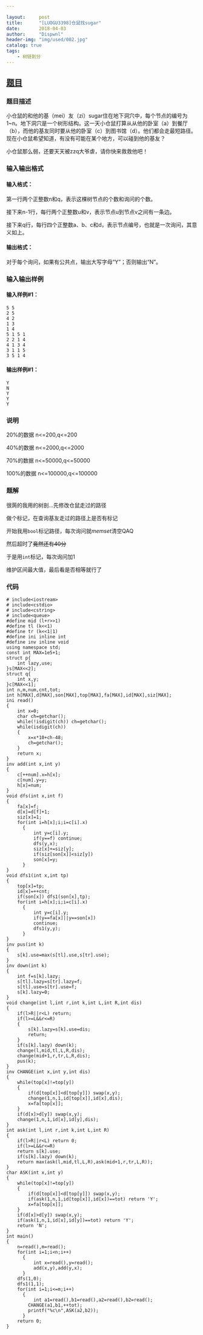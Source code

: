 ```yaml
---

layout:     post
title:      "[LUOGU3398]仓鼠找sugar"
date:       2018-04-03
author:     "Dispwnl"
header-img: "img/used/002.jpg"
catalog: true
tags:
    - 树链剖分
---
```

## [题目](https://www.luogu.org/problemnew/show/P3398)

### 题目描述
小仓鼠的和他的基（mei）友（zi）sugar住在地下洞穴中，每个节点的编号为1~n。地下洞穴是一个树形结构。这一天小仓鼠打算从从他的卧室（a）到餐厅（b），而他的基友同时要从他的卧室（c）到图书馆（d）。他们都会走最短路径。现在小仓鼠希望知道，有没有可能在某个地方，可以碰到他的基友？

小仓鼠那么弱，还要天天被zzq大爷虐，请你快来救救他吧！

### 输入输出格式
#### 输入格式：
第一行两个正整数n和q，表示这棵树节点的个数和询问的个数。

接下来n-1行，每行两个正整数u和v，表示节点u到节点v之间有一条边。

接下来q行，每行四个正整数a、b、c和d，表示节点编号，也就是一次询问，其意义如上。

#### 输出格式：
对于每个询问，如果有公共点，输出大写字母“Y”；否则输出“N”。

### 输入输出样例
#### 输入样例#1： 
```plain
5 5
2 5
4 2
1 3
1 4
5 1 5 1
2 2 1 4
4 1 3 4
3 1 1 5
3 5 1 4
```
#### 输出样例#1： 
```plain
Y
N
Y
Y
Y
```
### 说明
20%的数据 n<=200,q<=200

40%的数据 n<=2000,q<=2000

70%的数据 n<=50000,q<=50000

100%的数据 n<=100000,q<=100000

### 题解

很蒟的我用的树剖...先修改仓鼠走过的路径

做个标记，在查询基友走过的路径上是否有标记

开始我用<code>bool</code>标记路径，每次询问就$memset$清空QAQ

然后超时了~~竟然还有40分~~

于是用<code>int</code>标记，每次询问加$1$

维护区间最大值，最后看是否相等就行了

### 代码
```
# include<iostream>
# include<cstdio>
# include<cstring>
# include<queue>
#define mid (l+r>>1)
#define tl (k<<1)
#define tr (k<<1|1)
#define ini inline int
#define inv inline void
using namespace std;
const int MAX=1e5+1;
struct p{
    int lazy,use;
}s[MAX<<2];
struct q{
    int x,y;
}c[MAX<<1];
int n,m,num,cnt,tot;
int h[MAX],d[MAX],son[MAX],top[MAX],fa[MAX],id[MAX],siz[MAX];
ini read()
{
    int x=0;
    char ch=getchar();
    while(!isdigit(ch)) ch=getchar();
    while(isdigit(ch))
    {
        x=x*10+ch-48;
        ch=getchar();
    }
    return x;
}
inv add(int x,int y)
{
    c[++num].x=h[x];
    c[num].y=y;
    h[x]=num;
}
void dfs(int x,int f)
{
    fa[x]=f;
    d[x]=d[f]+1;
    siz[x]=1;
    for(int i=h[x];i;i=c[i].x)
      {
          int y=c[i].y;
          if(y==f) continue;
          dfs(y,x);
          siz[x]+=siz[y];
          if(siz[son[x]]<siz[y])
          son[x]=y;
      }
}
void dfs1(int x,int tp)
{
    top[x]=tp;
    id[x]=++cnt;
    if(son[x]) dfs1(son[x],tp);
    for(int i=h[x];i;i=c[i].x)
      {
          int y=c[i].y;
          if(y==fa[x]||y==son[x])
          continue;
          dfs1(y,y);
      }
}
inv pus(int k)
{
    s[k].use=max(s[tl].use,s[tr].use);
}
inv down(int k)
{
    int f=s[k].lazy;
    s[tl].lazy=s[tr].lazy=f;
    s[tl].use=s[tr].use=f;
    s[k].lazy=0;
}
void change(int l,int r,int k,int L,int R,int dis)
{
    if(l>R||r<L) return;
    if(l>=L&&r<=R)
    {
        s[k].lazy=s[k].use=dis;
        return;
    }
    if(s[k].lazy) down(k);
    change(l,mid,tl,L,R,dis);
    change(mid+1,r,tr,L,R,dis);
    pus(k);
}
inv CHANGE(int x,int y,int dis)
{
    while(top[x]!=top[y])
    {
        if(d[top[x]]<d[top[y]]) swap(x,y);
        change(1,n,1,id[top[x]],id[x],dis);
        x=fa[top[x]];
    }
    if(d[x]>d[y]) swap(x,y);
    change(1,n,1,id[x],id[y],dis);
}
int ask(int l,int r,int k,int L,int R)
{
    if(l>R||r<L) return 0;
    if(l>=L&&r<=R)
    return s[k].use;
    if(s[k].lazy) down(k);
    return max(ask(l,mid,tl,L,R),ask(mid+1,r,tr,L,R));
}
char ASK(int x,int y)
{
    while(top[x]!=top[y])
    {
        if(d[top[x]]<d[top[y]]) swap(x,y);
        if(ask(1,n,1,id[top[x]],id[x])==tot) return 'Y';
        x=fa[top[x]];
    }
    if(d[x]>d[y]) swap(x,y);
    if(ask(1,n,1,id[x],id[y])==tot) return 'Y';
    return 'N';
}
int main()
{
    n=read(),m=read();
    for(int i=1;i<n;i++)
      {
          int x=read(),y=read();
          add(x,y),add(y,x);
      }
    dfs(1,0);
    dfs1(1,1);
    for(int i=1;i<=m;i++)
      {
          int a1=read(),b1=read(),a2=read(),b2=read();
        CHANGE(a1,b1,++tot);
        printf("%c\n",ASK(a2,b2));
      }
    return 0;
}
```
